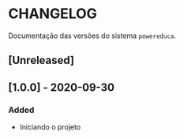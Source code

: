 # CHANGELOG

Documentação das versões do sistema `powereduca`.

## [Unreleased]

## [1.0.0] - 2020-09-30

### Added

- Iniciando o projeto
